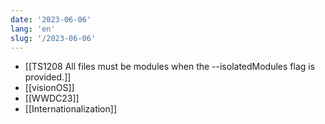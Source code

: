 ```yaml
---
date: '2023-06-06'
lang: 'en'
slug: '/2023-06-06'
---
```


- [[TS1208 All files must be modules when the --isolatedModules flag is provided.]]
- [[visionOS]]
- [[WWDC23]]
- [[Internationalization]]

